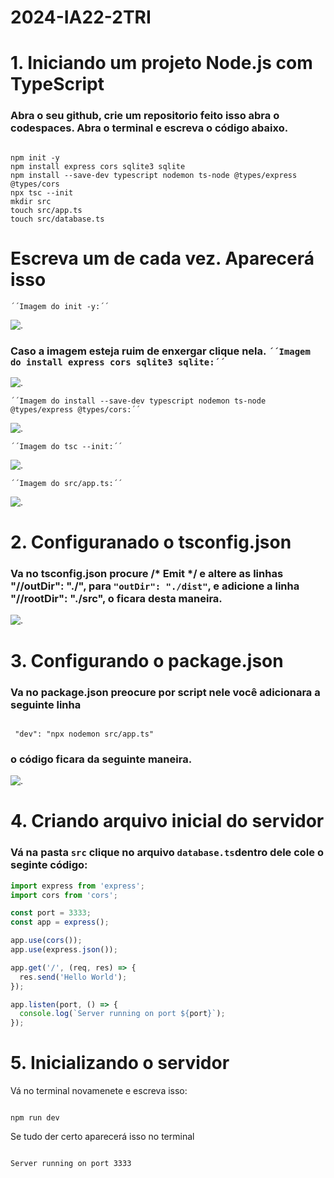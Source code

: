 # 2024-IA22-2TRI

# 1. **Iniciando um projeto Node.js com TypeScript** #

### Abra o seu github, crie um repositorio feito isso abra o codespaces. Abra o terminal e escreva o código abaixo. ###

```

npm init -y
npm install express cors sqlite3 sqlite
npm install --save-dev typescript nodemon ts-node @types/express @types/cors
npx tsc --init
mkdir src
touch src/app.ts
touch src/database.ts
````


# Escreva um de cada vez. Aparecerá isso  

``´´Imagem do init -y:´´``

![.](./img/CapturarINIT.png)

### **Caso a imagem esteja ruim de enxergar clique nela.** ``´´Imagem do install express cors sqlite3 sqlite:´´`` 

 ![.](./img/CapturarINSTALL.png) 

``´´Imagem do install --save-dev typescript nodemon ts-node @types/express @types/cors:´´`` 

![.](./img/CapturarINSTALLSAVE.png)

``´´Imagem do tsc --init:´´``

![.](./img/CapturarTSC.png)

``´´Imagem do src/app.ts:´´``

![.](./img/CapturarSRC.png)

# **2. Configuranado o tsconfig.json** #

###  Va no tsconfig.json procure /* Emit */ e altere as linhas "//outDir": "./", para ``"outDir": "./dist"``, e adicione a linha "//rootDir": "./src", o ficara desta maneira.  ###

![.](./img/CapturarEmit.png)

# **3. Configurando o package.json** #

### Va no package.json preocure por script nele você adicionara a seguinte linha ###

````

 "dev": "npx nodemon src/app.ts"

````

### o código ficara da seguinte maneira. ###

 ![.](./img/Capturarscript.png)

# 4. **Criando arquivo inicial do servidor** #

### Vá na pasta ``src`` clique no arquivo ``database.ts``dentro dele cole o seginte código: ###

```typescript
import express from 'express';
import cors from 'cors';

const port = 3333;
const app = express();

app.use(cors());
app.use(express.json());

app.get('/', (req, res) => {
  res.send('Hello World');
});

app.listen(port, () => {
  console.log(`Server running on port ${port}`); 
}); 
```

# **5. Inicializando o servidor** #

Vá no terminal novamenete e escreva isso: 

````

npm run dev

````

Se tudo der certo aparecerá isso no terminal

````

Server running on port 3333

````